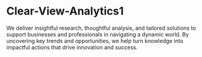 # Clear-View-Analytics1
We deliver insightful research, thoughtful analysis, and tailored solutions to support businesses and professionals in navigating a dynamic world. By uncovering key trends and opportunities, we help turn knowledge into impactful actions that drive innovation and success.
